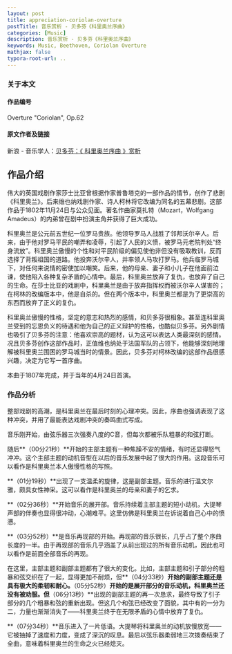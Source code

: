 ```yaml
---
layout: post
title: appreciation-coriolan-overture
postTitle: 音乐赏析 - 贝多芬《科里奥兰序曲》
categories: [Music]
description: 音乐赏析 - 贝多芬《科里奥兰序曲》
keywords: Music, Beethoven, Coriolan Overture
mathjax: false
typora-root-url: ..
---
```


### 关于本文

#### 作品编号

Overture "Coriolan", Op.62

#### 原文作者及链接

新浪 - 音乐学人：[贝多芬：《 科里奥兰序曲 》赏析](http://blog.sina.com.cn/s/blog_473ed4550101dtpf.html)

## 作品介绍

伟大的英国戏剧作家莎士比亚曾根据作家普鲁塔克的一部作品的情节，创作了悲剧《科里奥兰》。后来维也纳戏剧作家、诗人柯林将它改编为同名的五幕悲剧。这部作品于1802年11月24日与公众见面。著名作曲家莫扎特（Mozart，Wolfgang Amadeus）的内弟曾在剧中扮演主角并获得了巨大成功。

科里奥兰是公元前五世纪一位罗马贵族。他领导罗马人战胜了邻邦沃尔辛人。后来，由于他对罗马平民的嘲弄和凌辱，引起了人民的义愤，被罗马元老院判处“终身流放”。科里奥兰傲慢的个性和对平民阶级的偏见使他非但没有吸取教训，反而选择了背叛祖国的道路。他投奔沃尔辛人，并率领人马攻打罗马。他兵临罗马城下，对任何来说情的密使加以嘲笑。后来，他的母亲、妻子和小儿子在他面前泣谏，使他陷入各种复杂矛盾的心情中。最后，科里奥兰放弃了复仇，也放弃了自己的生命。在莎士比亚的戏剧中，科里奥兰是由于放弃指挥权而被沃尔辛人谋害的；在柯林的改编版本中，他是自杀的。但在两个版本中，科里奥兰都是为了更崇高的东西而放弃了正义的复仇。

科里奥兰傲慢的性格，坚定的意志和热烈的感情，和贝多芬很相象。甚至连科里奥兰受到的忘恩负义的待遇和他为自己的正义辩护的性格，也酷似贝多芬。另外剧情也吸引了贝多芬的注意：他喜欢崇高的题材，认为这可以表达人类最深刻的感情。况且贝多芬创作这部作品时，正值维也纳处于法国军队的占领下，他能够深刻地理解被科里奥兰围困的罗马城当时的情景。因此，贝多芬对柯林改编的这部作品很感兴趣，决定为它写一首序曲。

本曲于1807年完成，并于当年的4月24日首演。

### 作品分析

整部戏剧的高潮，是科里奥兰在最后时刻的心理冲突。因此，序曲也强调表现了这种冲突，并用了最能表达戏剧冲突的奏鸣曲式写成。

音乐刚开始，由弦乐器三次强奏八度的C音，但每次都被乐队粗暴的和弦打断。

随后**（00分21秒）**开始的主部主题有一种焦躁不安的情绪，有时还显得怒气冲冲。这个主部主题的动机音型在以后的音乐发展中起了很大的作用。这段音乐可以看作是科里奥兰本人傲慢性格的写照。

**（01分19秒）**出现了一支温柔的旋律，这是副部主题。音乐的进行温文尔雅，颇具女性神采。这可以看作是科里奥兰的母亲和妻子的乞求。

**（02分36秒）**开始音乐的展开部。音乐持续着主部主题的短小动机，大提琴声部的伴奏也显得很冲动，心潮难平。这里仿佛是科里奥兰在诉说着自己心中的愤懑。

**（03分52秒）**是音乐再现部的开始。再现部的音乐很长，几乎占了整个序曲长度的一半。由于再现部的音乐几乎涵盖了从前出现过的所有音乐动机，因此也可以看作是前面全部音乐的再现。

在这里，主部主题和副部主题都有了很大的变化。比如，主部主题和引子部分的粗暴和弦交织在了一起，显得更加不耐烦，但**（04分33秒）**开始的副部主题还是具有极大的柔韧和耐心。**（05分52秒）**开始的是展开部分的音乐动机，科里奥兰还没有被劝服。但**（06分13秒）**出现的副部主题的再一次恳求，最终导致了引子部分的几个粗暴和弦的重新出现。但这几个和弦已经改变了面貌，其中有的一分为二，力量也渐渐消失了——科里奥兰终于在无限矛盾的心情中放弃了复仇。

**（07分34秒）**音乐进入了一片低语。大提琴将科里奥兰的动机放慢放宽——它被抽掉了速度和力度，变成了深沉的叹息。最后以弦乐器柔弱地三次拨奏结束了全曲，意味着科里奥兰的生命之火已经熄灭。